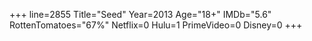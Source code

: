 +++
line=2855
Title="Seed"
Year=2013
Age="18+"
IMDb="5.6"
RottenTomatoes="67%"
Netflix=0
Hulu=1
PrimeVideo=0
Disney=0
+++

